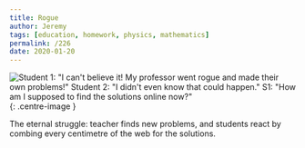 ```yaml
---
title: Rogue
author: Jeremy
tags: [education, homework, physics, mathematics]
permalink: /226
date: 2020-01-20
---
```


![Student 1: "I can't believe it! My professor went rogue and made their own problems!" Student 2: "I didn't even know that could happen." S1: "How am I supposed to find the solutions online now?"](https://res.cloudinary.com/dh3hm8pb7/image/upload/c_scale,q_auto:best/v1535842782/Handwaving/Published/Rogue.png){: .centre-image }

The eternal struggle: teacher finds new problems, and students react by combing every centimetre of the web for the solutions.
